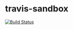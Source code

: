# travis-sandbox
[![Build Status](https://travis-ci.org/diegourban/travis-test.svg?branch=master)](https://travis-ci.org/diegourban/travis-test)
